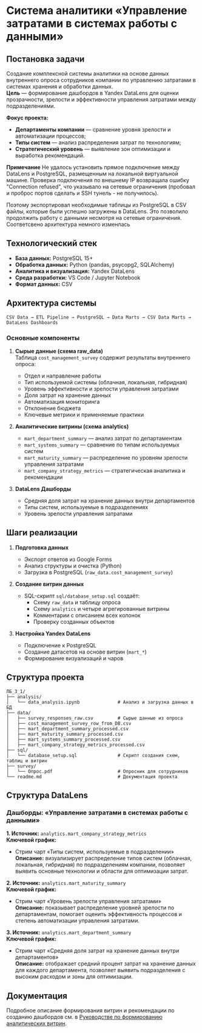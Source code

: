 # Система аналитики «Управление затратами в системах работы с данными»

## Постановка задачи

Создание комплексной системы аналитики на основе данных внутреннего опроса сотрудников компании по управлению затратами в системах хранения и обработки данных.  
**Цель** — формирование дашбордов в Yandex DataLens для оценки прозрачности, зрелости и эффективности управления затратами между подразделениями.

**Фокус проекта:**

- **Департаменты компании** — сравнение уровня зрелости и автоматизации процессов;  
- **Типы систем** — анализ распределения затрат по технологиям;  
- **Стратегический уровень** — выявление зон оптимизации и выработка рекомендаций.

**Примечание** 
Не удалось установить прямое подключение между DataLens и PostgreSQL, размещенным на локальной виртуальной машине. 
Проверка подключения по внешнему IP возвращала ошибку "Connection refused", что указывало на сетевые ограничения (пробовал и проброс портов сделать и SSH тунель - не получилось).

Поэтому экспортировал необходимые таблицы из PostgreSQL в CSV файлы, которые были успешно загружены в DataLens. 
Это позволило продолжить работу с данными несмотря на сетевые ограничения. 
Соответсвено архитектура немного изменлась


## Технологический стек

- **База данных:** PostgreSQL 15+  
- **Обработка данных:** Python (pandas, psycopg2, SQLAlchemy)  
- **Аналитика и визуализация:** Yandex DataLens  
- **Среда разработки:** VS Code / Jupyter Notebook  
- **Формат данных:** CSV  

## Архитектура системы
```
CSV Data → ETL Pipeline → PostgreSQL → Data Marts → CSV Data Marts → DataLens Dashboards
```
### Основные компоненты

1. **Сырые данные (схема raw_data)**  
   Таблица `cost_management_survey` содержит результаты внутреннего опроса:  
   - Отдел и направление работы  
   - Тип используемой системы (облачная, локальная, гибридная)  
   - Уровень эффективности и зрелости управления затратами  
   - Доля затрат на хранение данных  
   - Автоматизация мониторинга  
   - Отклонение бюджета  
   - Ключевые метрики и применяемые практики  

2. **Аналитические витрины (схема analytics)**  
   - `mart_department_summary` — анализ затрат по департаментам  
   - `mart_systems_summary` — сравнение по типам используемых систем  
   - `mart_maturity_summary` — распределение по уровням зрелости управления затратами  
   - `mart_company_strategy_metrics` — стратегическая аналитика и рекомендации  

3. **DataLens Дашборды**  
   - Средняя доля затрат на хранение данных внутри департаментов  
   - Типы систем, используемые в подразделениях  
   - Уровень зрелости управления затратами  

## Шаги реализации

1. **Подготовка данных**  
   - Экспорт ответов из Google Forms  
   - Анализ структуры и очистка (Python)  
   - Загрузка в PostgreSQL (`raw_data.cost_management_survey`)  

2. **Создание витрин данных**  
   - SQL-скрипт `sql/database_setup.sql` создаёт:  
     - Схему `raw_data` и таблицу опроса  
     - Схему `analytics` и четыре агрегированные витрины  
     - Комментарии с описанием всех колонок  
     - Проверку созданных объектов  

3. **Настройка Yandex DataLens**  
   - Подключение к PostgreSQL  
   - Создание датасетов на основе витрин (`mart_*`)  
   - Формирование визуализаций и чаров  

## Структура проекта

```
ЛБ_3_1/
├── analysis/
│   └── data_analysis.ipynb              # Анализ и загрузка данных в БД
├── data/
│   ├── survey_responses_raw.csv         # Сырые данные из опроса
│   ├── cost_management_survey_row_from_DB.csv
│   ├── mart_department_summary_processed.csv
│   ├── mart_maturity_summary_processed.csv
│   ├── mart_systems_summary_processed.csv
│   ├── mart_company_strategy_metrics_processed.csv
├── sql/
│   └── database_setup.sql               # Скрипт создания схем, таблиц и витрин
├── survey/
│   └── Опрос.pdf                        # Опросник для сотрудников
└── readme.md                            # Документация проекта
```

## Структура DataLens

### Дашборды: «Управление затратами в системах работы с данными»

**1. Источник:** `analytics.mart_company_strategy_metrics`  
**Ключевой график:**  
- Стрим чарт «Типы систем, используемые в подразделении»  
**Описание:** визуализирует распределение типов систем (облачная, локальная, гибридная) по подразделениям компании, позволяет выявить основные технологии и области для оптимизации затрат.  

**2. Источник:** `analytics.mart_maturity_summary`  
**Ключевой график:**  
- Стрим чарт «Уровень зрелости управления затратами»  
**Описание:** показывает распределение уровней зрелости по департаментам, помогает оценить эффективность процессов и степень автоматизации управления затратами.  

**3. Источник:** `analytics.mart_department_summary`  
**Ключевой график:**  
- Стрим чарт «Средняя доля затрат на хранение данных внутри департаментов»  
**Описание:** отображает средний процент затрат на хранение данных для каждого департамента, позволяет выявить подразделения с высоким расходом и зоны для оптимизации.  


## Документация

Подробное описание формирования витрин и рекомендации по созданию дашбордов см. в [Руководстве по формированию аналитических витрин]().
